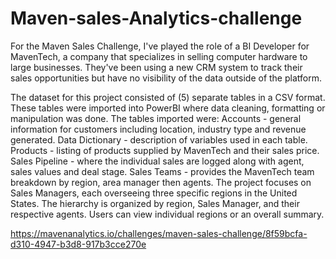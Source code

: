 # Maven-sales-Analytics-challenge

For the Maven Sales Challenge, I've played the role of a BI Developer for MavenTech, a company that specializes in selling computer hardware to large businesses. They've been using a new CRM system to track their sales opportunities but have no visibility of the data outside of the platform.

The dataset for this project consisted of (5) separate tables in a CSV format. These tables were imported into PowerBI where data cleaning, formatting or manipulation was done. The tables imported were:
Accounts - general information for customers including location, industry type and revenue generated.
Data Dictionary - description of variables used in each table.
Products - listing of products supplied by MavenTech and their sales price.
Sales Pipeline - where the individual sales are logged along with agent, sales values and deal stage.
Sales Teams - provides the MavenTech team breakdown by region, area manager then agents.
The project focuses on Sales Managers, each overseeing three specific regions in the United States. The hierarchy is organized by region, Sales Manager, and their respective agents. Users can view individual regions or an overall summary. 

https://mavenanalytics.io/challenges/maven-sales-challenge/8f59bcfa-d310-4947-b3d8-917b3cce270e
